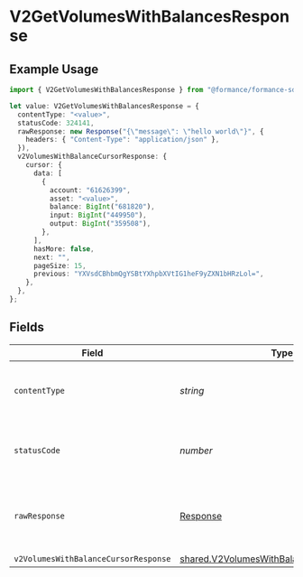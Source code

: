 # V2GetVolumesWithBalancesResponse

## Example Usage

```typescript
import { V2GetVolumesWithBalancesResponse } from "@formance/formance-sdk/sdk/models/operations";

let value: V2GetVolumesWithBalancesResponse = {
  contentType: "<value>",
  statusCode: 324141,
  rawResponse: new Response("{\"message\": \"hello world\"}", {
    headers: { "Content-Type": "application/json" },
  }),
  v2VolumesWithBalanceCursorResponse: {
    cursor: {
      data: [
        {
          account: "61626399",
          asset: "<value>",
          balance: BigInt("681820"),
          input: BigInt("449950"),
          output: BigInt("359508"),
        },
      ],
      hasMore: false,
      next: "",
      pageSize: 15,
      previous: "YXVsdCBhbmQgYSBtYXhpbXVtIG1heF9yZXN1bHRzLol=",
    },
  },
};
```

## Fields

| Field                                                                                                         | Type                                                                                                          | Required                                                                                                      | Description                                                                                                   |
| ------------------------------------------------------------------------------------------------------------- | ------------------------------------------------------------------------------------------------------------- | ------------------------------------------------------------------------------------------------------------- | ------------------------------------------------------------------------------------------------------------- |
| `contentType`                                                                                                 | *string*                                                                                                      | :heavy_check_mark:                                                                                            | HTTP response content type for this operation                                                                 |
| `statusCode`                                                                                                  | *number*                                                                                                      | :heavy_check_mark:                                                                                            | HTTP response status code for this operation                                                                  |
| `rawResponse`                                                                                                 | [Response](https://developer.mozilla.org/en-US/docs/Web/API/Response)                                         | :heavy_check_mark:                                                                                            | Raw HTTP response; suitable for custom response parsing                                                       |
| `v2VolumesWithBalanceCursorResponse`                                                                          | [shared.V2VolumesWithBalanceCursorResponse](../../../sdk/models/shared/v2volumeswithbalancecursorresponse.md) | :heavy_minus_sign:                                                                                            | OK                                                                                                            |